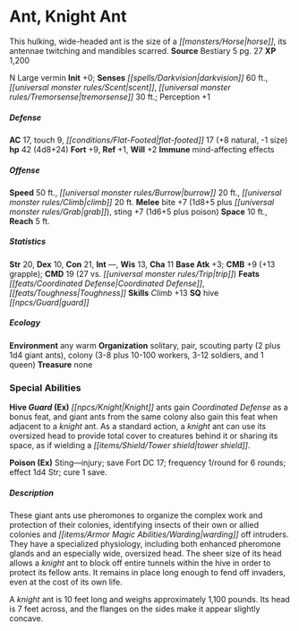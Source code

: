 ﻿---
cssclass: [monsters]
title1: Ant, Knight Ant
desc_short: This hulking, wide-headed ant is the size of a horse, its antennae twitching
  and mandibles scarred.
title2: Knight Ant
CR: 4
sources:
- name: Bestiary 5
  page: 27
  link: http://paizo.com/products/btpy9g9x?Pathfinder-Roleplaying-Game-Bestiary-5
XP: 1200
alignment: N
size: Large
type: vermin
initiative:
  bonus: 0
senses:
  darkvision: 60
  scent: true
  tremorsense: 30
AC:
  AC: 17
  touch: 9
  flat_footed: 17
  components:
    natural: 8
    size: -1
HP:
  HP: 42
  long: 4d8+24
saves:
  fort: 9
  ref: 1
  will: 2
immunities:
- mind-affecting effects
speeds:
  base: 50
  burrow: 20
  climb: 20
attacks:
  melee:
  - - text: bite +7 (1d8+5 plus grab)
      entries:
      - - damage: 1d8+5
        - effect: grab
      attack: bite
      bonus:
      - 7
    - text: sting +7 (1d6+5 plus poison)
      entries:
      - - damage: 1d6+5
        - effect: poison
      attack: sting
      bonus:
      - 7
space: 10
reach: 5
ability_scores:
  STR: 20
  DEX: 10
  CON: 21
  INT:
  WIS: 13
  CHA: 11
BAB: 3
CMB: 9
CMB_other: +13 grapple
CMD: 19
CMD_other: 27 vs. trip
feats:
- name: Coordinated Defense
- name: Toughness
skills:
  Climb: 13
  Perception: 1
special_qualities:
- hive guard
ecology:
  environment: any warm
  organization: solitary, pair, scouting party (2 plus 1d4 giant ants), colony (3-8
    plus 10-100 workers, 3-12 soldiers, and 1 queen)
  treasure_type: none
special_abilities:
  Hive Guard (Ex): Knight ants gain Coordinated Defense as a bonus feat, and giant
    ants from the same colony also gain this feat when adjacent to a knight ant. As
    a standard action, a knight ant can use its oversized head to provide total cover
    to creatures behind it or sharing its space, as if wielding a tower shield.
  Poison (Ex): Sting-injury; save Fort DC 17; frequency 1/round for 6 rounds; effect
    1d4 Str; cure 1 save.
desc_long: |-
  These giant ants use pheromones to organize the complex work and protection of their colonies, identifying insects of their own or allied colonies and warding off intruders. They have a specialized physiology, including both enhanced pheromone glands and an especially wide, oversized head. The sheer size of its head allows a knight ant to block off entire tunnels within the hive in order to protect its fellow ants. It remains in place long enough to fend off invaders, even at the cost of its own life.

  A knight ant is 10 feet long and weighs approximately 1,100 pounds. Its head is 7 feet across, and the flanges on the sides make it appear slightly concave.

---

# Ant, Knight Ant
This hulking, wide-headed ant is the size of a _[[monsters/Horse|horse]]_, its antennae twitching and mandibles scarred.
**Source** Bestiary 5 pg. 27
**XP** 1,200

N Large vermin
**Init** +0; **Senses** _[[spells/Darkvision|darkvision]]_ 60 ft., _[[universal monster rules/Scent|scent]]_, _[[universal monster rules/Tremorsense|tremorsense]]_ 30 ft.; Perception +1

##### Defense

**AC** 17, touch 9, _[[conditions/Flat-Footed|flat-footed]]_ 17 (+8 natural, -1 size)
**hp** 42 (4d8+24)
**Fort** +9, **Ref** +1, **Will** +2
**Immune** mind-affecting effects

##### Offense
**Speed** 50 ft., _[[universal monster rules/Burrow|burrow]]_ 20 ft., _[[universal monster rules/Climb|climb]]_ 20 ft.
**Melee** bite +7 (1d8+5 plus _[[universal monster rules/Grab|grab]]_), sting +7 (1d6+5 plus poison)
**Space** 10 ft., **Reach** 5 ft.

##### Statistics
**Str** 20, **Dex** 10, **Con** 21, **Int** —, **Wis** 13, **Cha** 11
**Base Atk** +3; **CMB** +9 (+13 grapple); **CMD** 19 (27 vs. _[[universal monster rules/Trip|trip]]_)
**Feats** _[[feats/Coordinated Defense|Coordinated Defense]]_, _[[feats/Toughness|Toughness]]_
**Skills** _Climb_ +13
**SQ** hive _[[npcs/Guard|guard]]_

##### Ecology

**Environment** any warm
**Organization** solitary, pair, scouting party (2 plus 1d4 giant ants), colony (3-8 plus 10-100 workers, 3-12 soldiers, and 1 queen)
**Treasure** none

### Special Abilities

**Hive _Guard_ (Ex)** _[[npcs/Knight|Knight]]_ ants gain _Coordinated Defense_ as a bonus feat, and giant ants from the same colony also gain this feat when adjacent to a _knight_ ant. As a standard action, a _knight_ ant can use its oversized head to provide total cover to creatures behind it or sharing its space, as if wielding a _[[items/Shield/Tower shield|tower shield]]_.

**Poison (Ex)** Sting—injury; save Fort DC 17; frequency 1/round for 6 rounds; effect 1d4 Str; cure 1 save.

##### Description

These giant ants use pheromones to organize the complex work and protection of their colonies, identifying insects of their own or allied colonies and _[[items/Armor Magic Abilities/Warding|warding]]_ off intruders. They have a specialized physiology, including both enhanced pheromone glands and an especially wide, oversized head. The sheer size of its head allows a _knight_ ant to block off entire tunnels within the hive in order to protect its fellow ants. It remains in place long enough to fend off invaders, even at the cost of its own life.

A _knight_ ant is 10 feet long and weighs approximately 1,100 pounds. Its head is 7 feet across, and the flanges on the sides make it appear slightly concave.